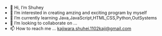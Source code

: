 - 👋 Hi, I’m Shuhey
- 👀 I’m interested in creating amzing and exciting program by myself
- 🌱 I’m currently learning Java,JavaScript,HTML,CSS,Python,OutSystems
- 💞️ I’m looking to collaborate on ...
- 📫 How to reach me ... kajiwara.shuhei.1102kaji@gmail.com

<!---
Shuhey1102/Shuhey1102 is a ✨ special ✨ repository because its `README.md` (this file) appears on your GitHub profile.
You can click the Preview link to take a look at your changes.
--->
